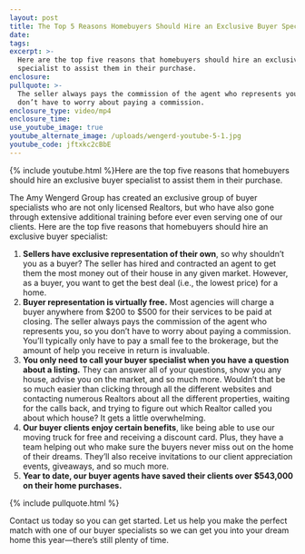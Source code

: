 ```yaml
---
layout: post
title: The Top 5 Reasons Homebuyers Should Hire an Exclusive Buyer Specialist
date:
tags:
excerpt: >-
  Here are the top five reasons that homebuyers should hire an exclusive buyer
  specialist to assist them in their purchase.
enclosure:
pullquote: >-
  The seller always pays the commission of the agent who represents you, so you
  don’t have to worry about paying a commission.
enclosure_type: video/mp4
enclosure_time:
use_youtube_image: true
youtube_alternate_image: /uploads/wengerd-youtube-5-1.jpg
youtube_code: jftxkc2cBbE
---
```


{% include youtube.html %}Here are the top five reasons that homebuyers should hire an exclusive buyer specialist to assist them in their purchase.

The Amy Wengerd Group has created an exclusive group of buyer specialists who are not only licensed Realtors, but who have also gone through extensive additional training before ever even serving one of our clients. Here are the top five reasons that homebuyers should hire an exclusive buyer specialist:

1. **Sellers have exclusive representation of their own**, so why shouldn’t you as a buyer? The seller has hired and contracted an agent to get them the most money out of their house in any given market. However, as a buyer, you want to get the best deal (i.e., the lowest price) for a home.
2. **Buyer representation is virtually free.** Most agencies will charge a buyer anywhere from $200 to $500 for their services to be paid at closing. The seller always pays the commission of the agent who represents you, so you don’t have to worry about paying a commission. You’ll typically only have to pay a small fee to the brokerage, but the amount of help you receive in return is invaluable.
3. **You only need to call your buyer specialist when you have a question about a listing.** They can answer all of your questions, show you any house, advise you on the market, and so much more. Wouldn’t that be so much easier than clicking through all the different websites and contacting numerous Realtors about all the different properties, waiting for the calls back, and trying to figure out which Realtor called you about which house? It gets a little overwhelming.
4. **Our buyer clients enjoy certain benefits**, like being able to use our moving truck for free and receiving a discount card. Plus, they have a team helping out who make sure the buyers never miss out on the home of their dreams. They’ll also receive invitations to our client appreciation events, giveaways, and so much more.
5. **Year to date, our buyer agents have saved their clients over $543,000 on their home purchases.**

{% include pullquote.html %}

Contact us today so you can get started. Let us help you make the perfect match with one of our buyer specialists so we can get you into your dream home this year—there’s still plenty of time.